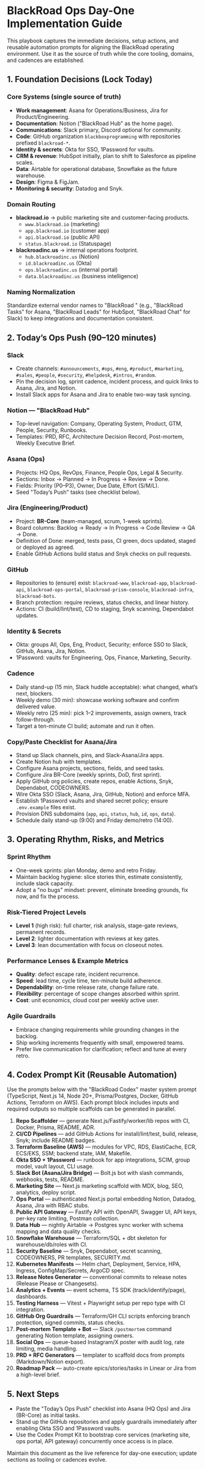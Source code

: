 # BlackRoad Ops Day-One Implementation Guide

This playbook captures the immediate decisions, setup actions, and reusable automation prompts for aligning the BlackRoad operating environment. Use it as the source of truth while the core tooling, domains, and cadences are established.

## 1. Foundation Decisions (Lock Today)

### Core Systems (single source of truth)
- **Work management**: Asana for Operations/Business, Jira for Product/Engineering.
- **Documentation**: Notion ("BlackRoad Hub" as the home page).
- **Communications**: Slack primary, Discord optional for community.
- **Code**: GitHub organization `blackboxprogramming` with repositories prefixed `blackroad-*`.
- **Identity & secrets**: Okta for SSO, 1Password for vaults.
- **CRM & revenue**: HubSpot initially, plan to shift to Salesforce as pipeline scales.
- **Data**: Airtable for operational database, Snowflake as the future warehouse.
- **Design**: Figma & FigJam.
- **Monitoring & security**: Datadog and Snyk.

### Domain Routing
- **blackroad.io** → public marketing site and customer-facing products.
  - `www.blackroad.io` (marketing)
  - `app.blackroad.io` (customer app)
  - `api.blackroad.io` (public API)
  - `status.blackroad.io` (Statuspage)
- **blackroadinc.us** → internal operations footprint.
  - `hub.blackroadinc.us` (Notion)
  - `id.blackroadinc.us` (Okta)
  - `ops.blackroadinc.us` (internal portal)
  - `data.blackroadinc.us` (business intelligence)

### Naming Normalization
Standardize external vendor names to "BlackRoad <Capability>" (e.g., "BlackRoad Tasks" for Asana, "BlackRoad Leads" for HubSpot, "BlackRoad Chat" for Slack) to keep integrations and documentation consistent.

## 2. Today’s Ops Push (90–120 minutes)

### Slack
- Create channels: `#announcements`, `#ops`, `#eng`, `#product`, `#marketing`, `#sales`, `#people`, `#security`, `#helpdesk`, `#intros`, `#random`.
- Pin the decision log, sprint cadence, incident process, and quick links to Asana, Jira, and Notion.
- Install Slack apps for Asana and Jira to enable two-way task syncing.

### Notion — "BlackRoad Hub"
- Top-level navigation: Company, Operating System, Product, GTM, People, Security, Runbooks.
- Templates: PRD, RFC, Architecture Decision Record, Post-mortem, Weekly Executive Brief.

### Asana (Ops)
- Projects: HQ Ops, RevOps, Finance, People Ops, Legal & Security.
- Sections: Inbox → Planned → In Progress → Review → Done.
- Fields: Priority (P0–P3), Owner, Due Date, Effort (S/M/L).
- Seed "Today’s Push" tasks (see checklist below).

### Jira (Engineering/Product)
- Project: **BR-Core** (team-managed, scrum, 1-week sprints).
- Board columns: Backlog → Ready → In Progress → Code Review → QA → Done.
- Definition of Done: merged, tests pass, CI green, docs updated, staged or deployed as agreed.
- Enable GitHub Actions build status and Snyk checks on pull requests.

### GitHub
- Repositories to (ensure) exist: `blackroad-www`, `blackroad-app`, `blackroad-api`, `blackroad-ops-portal`, `blackroad-prism-console`, `blackroad-infra`, `blackroad-bots`.
- Branch protection: require reviews, status checks, and linear history.
- Actions: CI (build/lint/test), CD to staging, Snyk scanning, Dependabot updates.

### Identity & Secrets
- Okta: groups All, Ops, Eng, Product, Security; enforce SSO to Slack, GitHub, Asana, Jira, Notion.
- 1Password: vaults for Engineering, Ops, Finance, Marketing, Security.

### Cadence
- Daily stand-up (15 min, Slack huddle acceptable): what changed, what’s next, blockers.
- Weekly demo (30 min): showcase working software and confirm delivered value.
- Weekly retro (25 min): pick 1–2 improvements, assign owners, track follow-through.
- Target a ten-minute CI build; automate and run it often.

### Copy/Paste Checklist for Asana/Jira
- Stand up Slack channels, pins, and Slack-Asana/Jira apps.
- Create Notion hub with templates.
- Configure Asana projects, sections, fields, and seed tasks.
- Configure Jira BR-Core (weekly sprints, DoD, first sprint).
- Apply GitHub org policies, create repos, enable Actions, Snyk, Dependabot, CODEOWNERS.
- Wire Okta SSO (Slack, Asana, Jira, GitHub, Notion) and enforce MFA.
- Establish 1Password vaults and shared secret policy; ensure `.env.example` files exist.
- Provision DNS subdomains (`app`, `api`, `status`, `hub`, `id`, `ops`, `data`).
- Schedule daily stand-up (9:00) and Friday demo/retro (14:00).

## 3. Operating Rhythm, Risks, and Metrics

### Sprint Rhythm
- One-week sprints: plan Monday, demo and retro Friday.
- Maintain backlog hygiene: slice stories thin, estimate consistently, include slack capacity.
- Adopt a "no bugs" mindset: prevent, eliminate breeding grounds, fix now, and fix the process.

### Risk-Tiered Project Levels
- **Level 1** (high risk): full charter, risk analysis, stage-gate reviews, permanent records.
- **Level 2**: lighter documentation with reviews at key gates.
- **Level 3**: lean documentation with focus on closeout notes.

### Performance Lenses & Example Metrics
- **Quality**: defect escape rate, incident recurrence.
- **Speed**: lead time, cycle time, ten-minute build adherence.
- **Dependability**: on-time release rate, change failure rate.
- **Flexibility**: percentage of scope changes absorbed within sprint.
- **Cost**: unit economics, cloud cost per weekly active user.

### Agile Guardrails
- Embrace changing requirements while grounding changes in the backlog.
- Ship working increments frequently with small, empowered teams.
- Prefer live communication for clarification; reflect and tune at every retro.

## 4. Codex Prompt Kit (Reusable Automation)

Use the prompts below with the "BlackRoad Codex" master system prompt (TypeScript, Next.js 14, Node 20+, Prisma/Postgres, Docker, GitHub Actions, Terraform on AWS). Each prompt block includes inputs and required outputs so multiple scaffolds can be generated in parallel.

1. **Repo Scaffolder** — generate Next.js/Fastify/worker/lib repos with CI, Docker, Prisma, README, ADR.
2. **CI/CD Pipelines** — add GitHub Actions for install/lint/test, build, release, Snyk; include README badges.
3. **Terraform Baseline (AWS)** — modules for VPC, RDS, ElastiCache, ECR, ECS/EKS, SSM; backend state, IAM, Makefile.
4. **Okta SSO + 1Password** — runbook for app integrations, SCIM, group model, vault layout, CLI usage.
5. **Slack Bot (Asana/Jira Bridge)** — Bolt.js bot with slash commands, webhooks, tests, README.
6. **Marketing Site** — Next.js marketing scaffold with MDX, blog, SEO, analytics, deploy script.
7. **Ops Portal** — authenticated Next.js portal embedding Notion, Datadog, Asana, Jira with RBAC stubs.
8. **Public API Gateway** — Fastify API with OpenAPI, Swagger UI, API keys, per-key rate limiting, Postman collection.
9. **Data Hub** — nightly Airtable → Postgres sync worker with schema mapping and data quality checks.
10. **Snowflake Warehouse** — Terraform/SQL + dbt skeleton for warehouse/db/roles with CI.
11. **Security Baseline** — Snyk, Dependabot, secret scanning, CODEOWNERS, PR templates, SECURITY.md.
12. **Kubernetes Manifests** — Helm chart, Deployment, Service, HPA, Ingress, ConfigMap/Secrets, ArgoCD spec.
13. **Release Notes Generator** — conventional commits to release notes (Release Please or Changesets).
14. **Analytics + Events** — event schema, TS SDK (track/identify/page), dashboards.
15. **Testing Harness** — Vitest + Playwright setup per repo type with CI integration.
16. **GitHub Org Guardrails** — Terraform/GH CLI scripts enforcing branch protection, signed commits, status checks.
17. **Post-mortem Template + Bot** — Slack `/postmortem` command generating Notion template, assigning owners.
18. **Social Ops** — queue-based Instagram/X poster with audit log, rate limiting, media handling.
19. **PRD + RFC Generators** — templater to scaffold docs from prompts (Markdown/Notion export).
20. **Roadmap Pack** — auto-create epics/stories/tasks in Linear or Jira from a high-level brief.

## 5. Next Steps
- Paste the "Today’s Ops Push" checklist into Asana (HQ Ops) and Jira (BR-Core) as initial tasks.
- Stand up the GitHub repositories and apply guardrails immediately after enabling Okta SSO and 1Password vaults.
- Use the Codex Prompt Kit to bootstrap core services (marketing site, ops portal, API gateway) concurrently once access is in place.

Maintain this document as the live reference for day-one execution; update sections as tooling or cadences evolve.
